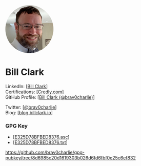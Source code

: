 <style>
    img {
        border-radius: 50%;
    }
</style>

<img src="./Bowtie.jpg" width="150px" height="150px"><br>
# Bill Clark

LinkedIn: \[[Bill Clark](https://linkedin.com/in/clarkbill)\]  
Certifications: \[[Credly.com](https://www.credly.com/users/billclark/badges)\]  
GitHub Profile: \[[Bill Clark (@brav0charlie)](https://github.com/brav0charlie)\]  

Twitter: \[[@brav0charlie](https://twitter.com/brav0charlie)\]  
Blog: \[[blog.billclark.io](https://blog.billclark.io)\]  

### GPG Key
  - \[[E325D78BFBED8376.asc](https://brav0charlie.github.io/E325D78BFBED8376.asc)\]
  - \[[E325D78BFBED8376.txt](https://brav0charlie.github.io/FBED8376.txt)\]

https://github.com/brav0charlie/gpg-pubkey/tree/8d6985c20d1619303b026d6fd6fbf0e25c6ef832
